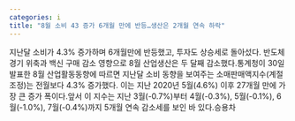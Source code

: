 ```yaml
---
categories: i
title: "8월 소비 43 증가 6개월 만에 반등…생산은 2개월 연속 하락"
---
```

지난달 소비가 4.3% 증가하며 6개월만에 반등했고, 투자도 상승세로 돌아섰다. 반도체 경기 위축과 백신 구매 감소 영향으로 8월 산업생산은 두 달째 감소했다.통계청이 30일 발표한 8월 산업활동동향에 따르면 지난달 소비 동향을 보여주는 소매판매액지수(계절조정)는 전월보다 4.3% 증가했다. 이는 지난 2020년 5월(4.6%) 이후 27개월 만에 가장 큰 증가 폭이다.앞서 이 지수는 지난 3월(-0.7%)부터 4월(-0.3%), 5월(-0.1%), 6월(-1.0%), 7월(-0.4%)까지 5개월 연속 감소세를 보인 바 있다.승용차